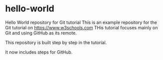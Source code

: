 # hello-world
Hello World repository for Git tutorial
This is an example repository for the Git tutorial on https://www.w3schools.com
THis tutorial focuses mainly on Git and using GitHub as its remote.

This repository is built step by step in the tutorial.

It now includes steps for GitHub.
